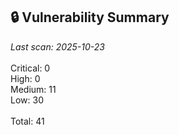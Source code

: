 ## 🔒 Vulnerability Summary

<!-- vuln-summary-start -->
_Last scan: 2025-10-23_<br><br>Critical: 0<br>High: 0<br>Medium: 11<br>Low: 30<br><br>Total: 41
<!-- vuln-summary-end -->
